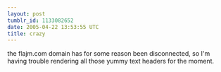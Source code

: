 ```yaml
---
layout: post
tumblr_id: 1133082652
date: 2005-04-22 13:53:55 UTC
title: crazy
---
```


the flajm.com domain has for some reason been disconnected, so I'm having trouble rendering all those yummy text headers for the moment.
